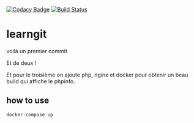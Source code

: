 [![Codacy Badge](https://app.codacy.com/project/badge/Grade/05ce11ccfd4b4e64817af5c96707bbcd)](https://www.codacy.com/gh/taviani/learngit/dashboard?utm_source=github.com&amp;utm_medium=referral&amp;utm_content=taviani/learngit&amp;utm_campaign=Badge_Grade)
[![Build Status](https://travis-ci.org/taviani/learngit.svg?branch=master)](https://travis-ci.org/taviani/learngit)

# learngit

voilà un premier commit

Et de deux !

Et pour le troisième on ajoute php, nginx et docker pour obtenir un beau build qui affiche le phpinfo.

## how to use

```php
docker-compose up
```
